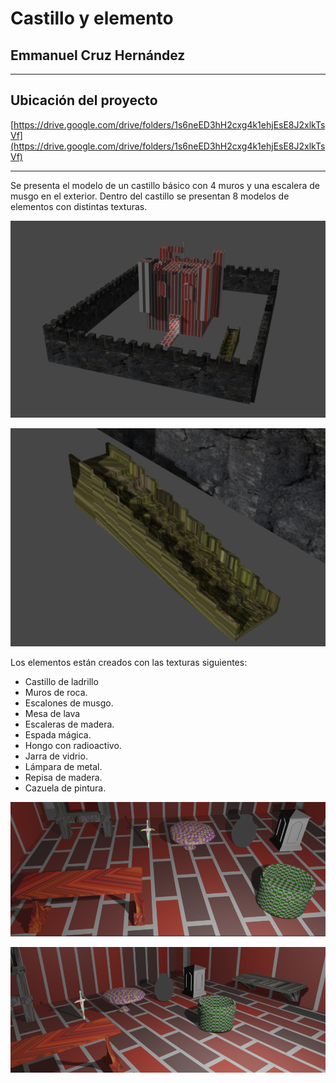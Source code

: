 # Castillo y elemento
## Emmanuel Cruz Hernández

----

## Ubicación del proyecto
[https://drive.google.com/drive/folders/1s6neED3hH2cxg4k1ehjEsE8J2xlkTsVf](https://drive.google.com/drive/folders/1s6neED3hH2cxg4k1ehjEsE8J2xlkTsVf)

----

Se presenta el modelo de un castillo básico con 4 muros y una escalera de musgo en el exterior.
Dentro del castillo se presentan 8 modelos de elementos con distintas texturas.

![0](D1.png)

![1](D2.png)

Los elementos están creados con las texturas siguientes:

* Castillo de ladrillo
* Muros de roca.
* Escalones de musgo.
* Mesa de lava
* Escaleras de madera.
* Espada mágica.
* Hongo con radioactivo.
* Jarra de vidrio.
* Lámpara de metal.
* Repisa de madera.
* Cazuela de pintura.

![2](D3.png)

![3](D4.png)